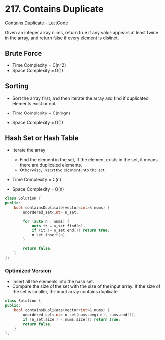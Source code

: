 # 217. Contains Duplicate
[Contains Duplicate - LeetCode](https://leetcode.com/problems/contains-duplicate/description/)

Given an integer array nums, return true if any value appears at least twice in the array, and return false if every element is distinct.

## Brute Force
- Time Complexity = O(n^2)
- Space Complexity = O(1)

## Sorting
- Sort the array first, and then iterate the array and find if duplicated elements exist or not.

- Time Complexity = O(nlogn)
- Space Complexity = O(1)

## Hash Set or Hash Table
- Iterate the array
    - Find the element in the set, if the element exists in the set, it means there are duplicated elements.
    - Otherwise, insert the element into the set.

- Time Complexity = O(n)
- Space Complexity = O(n)

```cpp
class Solution {
public:
    bool containsDuplicate(vector<int>& nums) {
        unordered_set<int> n_set;

        for (auto n : nums) {
            auto it = n_set.find(n);
            if (it != n_set.end()) return true;
            n_set.insert(n);
        }

        return false;
    }
};
```

### Optimized Version
- Insert all the elements into the hash set.
- Compare the size of the set with the size of the input array. If the size of the set is smaller, the input array contains duplicate.

```cpp
class Solution {
public:
    bool containsDuplicate(vector<int>& nums) {
        unordered_set<int> n_set(nums.begin(), nums.end());
        if (n_set.size() < nums.size()) return true;
        return false;
    }
};
```